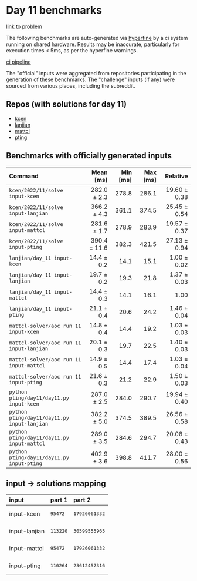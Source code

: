 # Day 11 benchmarks

[link to problem](http://adventofcode.com/2022/day/11)

The following benchmarks are auto-generated via [hyperfine](https://github.com/sharkdp/hyperfine) by a ci system running on shared hardware. Results may be inaccurate, particularly for execution times < 5ms, as per the hyperfine warnings.

[ci pipeline](http://ci.papercode.net:8080/teams/aoc2022/pipelines/aoc-compare-2022)

The "official" inputs were aggregated from repositories participating in the generation of these benchmarks. The "challenge" inputs (if any) were sourced from various places, including the subreddit.

## Repos (with solutions for day 11)


- [kcen](https://github.com/kcen/AdventOfCode)
- [lanjian](https://github.com/LanJian/aoc-2022)
- [mattcl](https://github.com/mattcl/aoc2022)
- [pting](https://github.com/pting/aoc2022)

## Benchmarks with officially generated inputs
| Command | Mean [ms] | Min [ms] | Max [ms] | Relative |
|:---|---:|---:|---:|---:|
| `kcen/2022/11/solve input-kcen` | 282.0 ± 2.3 | 278.8 | 286.1 | 19.60 ± 0.38 |
| `kcen/2022/11/solve input-lanjian` | 366.2 ± 4.3 | 361.1 | 374.5 | 25.45 ± 0.54 |
| `kcen/2022/11/solve input-mattcl` | 281.6 ± 1.7 | 278.9 | 283.9 | 19.57 ± 0.37 |
| `kcen/2022/11/solve input-pting` | 390.4 ± 11.6 | 382.3 | 421.5 | 27.13 ± 0.94 |
| `lanjian/day_11 input-kcen` | 14.4 ± 0.2 | 14.1 | 15.1 | 1.00 ± 0.02 |
| `lanjian/day_11 input-lanjian` | 19.7 ± 0.2 | 19.3 | 21.8 | 1.37 ± 0.03 |
| `lanjian/day_11 input-mattcl` | 14.4 ± 0.3 | 14.1 | 16.1 | 1.00 |
| `lanjian/day_11 input-pting` | 21.1 ± 0.4 | 20.6 | 24.2 | 1.46 ± 0.04 |
| `mattcl-solver/aoc run 11 input-kcen` | 14.8 ± 0.4 | 14.4 | 19.2 | 1.03 ± 0.03 |
| `mattcl-solver/aoc run 11 input-lanjian` | 20.1 ± 0.3 | 19.7 | 22.5 | 1.40 ± 0.03 |
| `mattcl-solver/aoc run 11 input-mattcl` | 14.9 ± 0.5 | 14.4 | 17.4 | 1.03 ± 0.04 |
| `mattcl-solver/aoc run 11 input-pting` | 21.6 ± 0.3 | 21.2 | 22.9 | 1.50 ± 0.03 |
| `python pting/day11/day11.py input-kcen` | 287.0 ± 2.5 | 284.0 | 290.7 | 19.94 ± 0.40 |
| `python pting/day11/day11.py input-lanjian` | 382.2 ± 5.0 | 374.5 | 389.5 | 26.56 ± 0.58 |
| `python pting/day11/day11.py input-mattcl` | 289.0 ± 3.5 | 284.6 | 294.7 | 20.08 ± 0.43 |
| `python pting/day11/day11.py input-pting` | 402.9 ± 3.6 | 398.8 | 411.7 | 28.00 ± 0.56 |

## input -> solutions mapping
|input|part 1|part 2|
|:---|:---|:---|
|input-kcen|<pre>95472</pre>|<pre>17926061332</pre>|
|input-lanjian|<pre>113220</pre>|<pre>30599555965</pre>|
|input-mattcl|<pre>95472</pre>|<pre>17926061332</pre>|
|input-pting|<pre>110264</pre>|<pre>23612457316</pre>|
